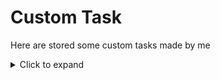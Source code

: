 # Custom Task

Here are stored some custom tasks made by me

<details>
  <summary>Click to expand</summary>

  Here is some hidden text that will be shown when you click on "Click to expand".

</details>

